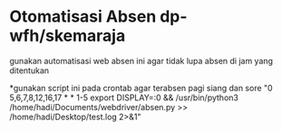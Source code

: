 # Otomatisasi Absen dp-wfh/skemaraja
gunakan automatisasi web absen ini agar tidak lupa absen di jam yang ditentukan

*gunakan script ini pada crontab agar terabsen pagi siang dan sore
"0 5,6,7,8,12,16,17 * * 1-5 export DISPLAY=:0 && /usr/bin/python3 /home/hadi/Documents/webdriver/absen.py >> /home/hadi/Desktop/test.log 2>&1"
